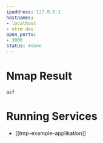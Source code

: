 ```yaml
---
ipaddress: 127.0.0.1
hostnames: 
- localhost
- ntrm.dev
open_ports:
- 3000
status: #done
---
```


# Nmap Result
```
asf
```

# Running Services

- [[tmp-example-applikation]]